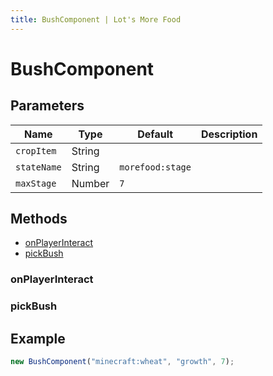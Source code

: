 ```yaml
---
title: BushComponent | Lot's More Food
---
```


# BushComponent

## Parameters

| Name        | Type   | Default          | Description |
| ----------- | ------ | ---------------- | ----------- |
| `cropItem`  | String |                  |             |
| `stateName` | String | `morefood:stage` |             |
| `maxStage`  | Number | `7`              |             |

## Methods

- [onPlayerInteract](#onplayerinteract)
- [pickBush](#pickbush)

### onPlayerInteract

### pickBush

## Example

```js
new BushComponent("minecraft:wheat", "growth", 7);
```
